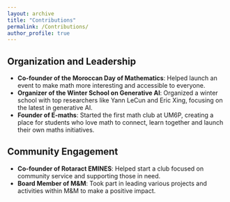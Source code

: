 ```yaml
---
layout: archive
title: "Contributions"
permalink: /Contributions/
author_profile: true
---
```


## Organization and Leadership
- **Co-founder of the Moroccan Day of Mathematics**: Helped launch an event to make math more interesting and accessible to everyone.
- **Organizer of the Winter School on Generative AI**: Organized a winter school with top researchers like Yann LeCun and Eric Xing, focusing on the latest in generative AI.
- **Founder of E-maths**: Started the first math club at UM6P, creating a place for students who love math to connect, learn together and launch their own maths initiatives.

## Community Engagement
- **Co-founder of Rotaract EMINES**: Helped start a club focused on community service and supporting those in need.
- **Board Member of M&M**: Took part in leading various projects and activities within M&M to make a positive impact.


